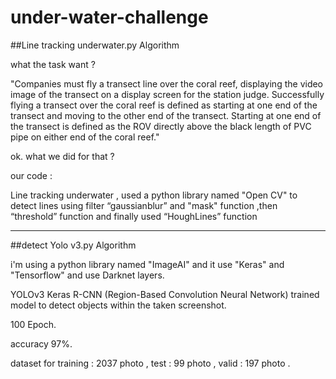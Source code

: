 # under-water-challenge

##Line tracking underwater.py Algorithm

what the task want ? 

"Companies must fly a transect line over the coral reef, displaying the video image of the transect on a
display screen for the station judge. Successfully flying a transect over the coral reef is defined as
starting at one end of the transect and moving to the other end of the transect. Starting at one end of
the transect is defined as the ROV directly above the black length of PVC pipe on either end of the coral
reef."

ok. what we did for that ?


our code :


Line tracking underwater , used a python library named "Open CV" to detect lines using filter “gaussianblur” and  "mask" function ,then “threshold” function and finally used “HoughLines” function 




-------------------------------------------------------------------


##detect Yolo v3.py Algorithm

i'm using a python library named "ImageAI" and it use "Keras" and "Tensorflow" and use Darknet layers.

YOLOv3 Keras R-CNN
(Region-Based Convolution Neural Network) trained
model to detect objects within the taken screenshot.

100 Epoch.

accuracy 97%.

dataset for training : 2037 photo ,
test : 99 photo ,
valid : 197 photo .

